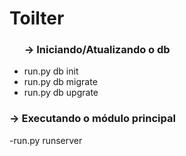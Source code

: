 # Toilter

<ul><h3>-> Iniciando/Atualizando o db</h3>
<li>run.py db init<br></li>
<li>run.py db migrate<br /></li>
<li>run.py db upgrate<br /></li>
</ul>
<h3>-> Executando o módulo principal</h3><p>
-run.py runserver
